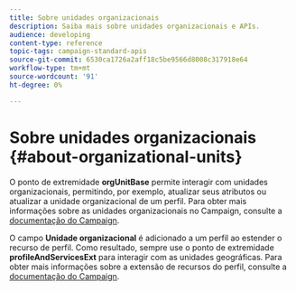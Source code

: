 ```yaml
---
title: Sobre unidades organizacionais
description: Saiba mais sobre unidades organizacionais e APIs.
audience: developing
content-type: reference
topic-tags: campaign-standard-apis
source-git-commit: 6530ca1726a2aff18c5be9566d8008c317918e64
workflow-type: tm+mt
source-wordcount: '91'
ht-degree: 0%

---
```



# Sobre unidades organizacionais {#about-organizational-units}

O ponto de extremidade **orgUnitBase** permite interagir com unidades organizacionais, permitindo, por exemplo, atualizar seus atributos ou atualizar a unidade organizacional de um perfil. Para obter mais informações sobre as unidades organizacionais no Campaign, consulte a [documentação do Campaign](https://experienceleague.adobe.com/docs/campaign-standard/using/administrating/users-and-security/organizational-units.html?lang=pt-BR#administrating).

O campo **Unidade organizacional** é adicionado a um perfil ao estender o recurso de perfil. Como resultado, sempre use o ponto de extremidade **profileAndServicesExt** para interagir com as unidades geográficas. Para obter mais informações sobre a extensão de recursos do perfil, consulte a [documentação do Campaign](https://experienceleague.adobe.com/docs/campaign-standard/using/administrating/users-and-security/organizational-units.html?lang=pt-BR#partitioning-profiles).
